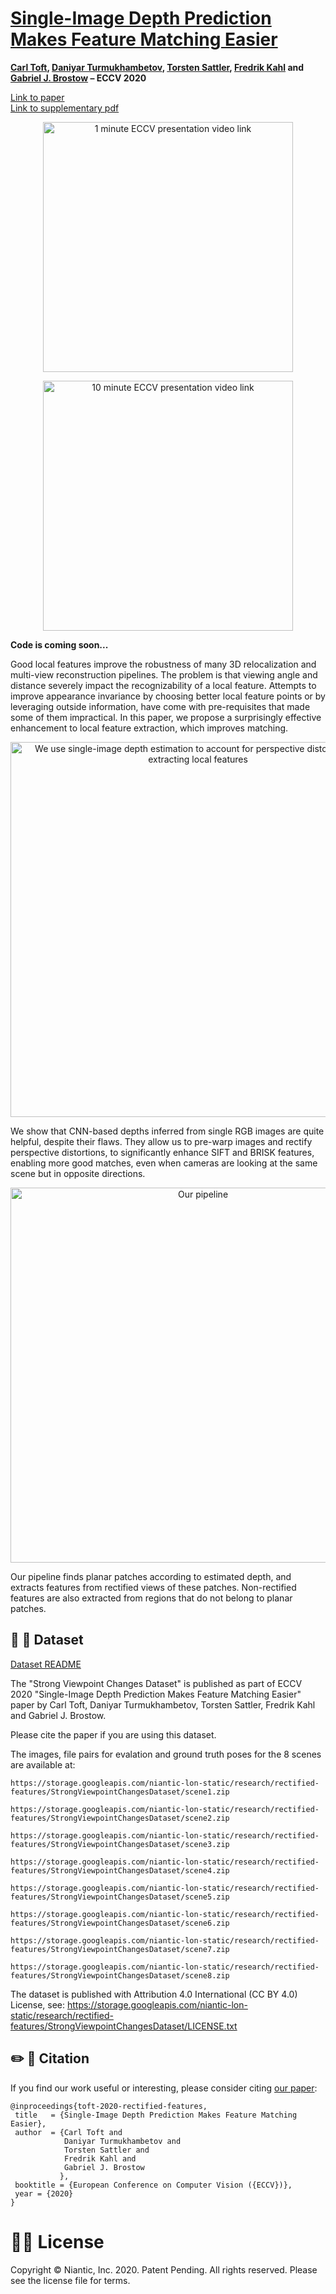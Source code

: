# [Single-Image Depth Prediction Makes Feature Matching Easier](https://arxiv.org/abs/2008.09497)

**[Carl Toft](https://scholar.google.com/citations?hl=en&user=vvgmWA0AAAAJ&view_op=list_works&sortby=pubdate), [Daniyar Turmukhambetov](http://dantkz.github.io/about), [Torsten Sattler](https://scholar.google.com/citations?user=jzx6_ZIAAAAJ&hl=en), [Fredrik Kahl](http://www.maths.lth.se/matematiklth/personal/fredrik/) and [Gabriel J. Brostow](http://www0.cs.ucl.ac.uk/staff/g.brostow/) – ECCV 2020**


[Link to paper](https://arxiv.org/abs/2008.09497)  
[Link to supplementary pdf](https://storage.googleapis.com/niantic-lon-static/research/rectified-features/rectified-features-supplementary.pdf)


<p align="center">
  <a href="https://storage.googleapis.com/niantic-lon-static/research/rectified-features/short-video.mp4">
  <img src="assets/1min.png" alt="1 minute ECCV presentation video link" width="400">
  </a>
</p>


<p align="center">
  <a href="https://storage.googleapis.com/niantic-lon-static/research/rectified-features/long-video.mp4">
  <img src="assets/10min.png" alt="10 minute ECCV presentation video link" width="400">
  </a>
</p>


**Code is coming soon...**  


Good local features improve the robustness of many 3D relocalization and multi-view reconstruction pipelines. The problem is that viewing angle and distance severely impact the recognizability of a local feature. Attempts to improve appearance invariance by choosing better local feature points or by leveraging outside information, have come with pre-requisites that made some of them impractical. In this paper, we propose a surprisingly effective enhancement to local feature extraction, which improves matching.

<p align="center">
  <img src="assets/teaser.png" alt="We use single-image depth estimation to account for perspective distortion when extracting local features" width="600" />
</p>

We show that CNN-based depths inferred from single RGB images are quite helpful, despite their flaws. They allow us to pre-warp images and rectify perspective distortions, to significantly enhance SIFT and BRISK features, enabling more good matches, even when cameras are looking at the same scene but in opposite directions.

<p align="center">
  <img src="assets/pipeline.png" alt="Our pipeline" width="600" />
</p>

Our pipeline finds planar patches according to estimated depth, and extracts features from rectified views of these patches. Non-rectified features are also extracted from regions that do not belong to planar patches.

## 💾 📸 Dataset

[Dataset README](https://storage.googleapis.com/niantic-lon-static/research/rectified-features/StrongViewpointChangesDataset/README.txt)

The "Strong Viewpoint Changes Dataset" is published as part of ECCV 2020 "Single-Image Depth Prediction Makes Feature Matching Easier" paper by 
Carl Toft, Daniyar Turmukhambetov, Torsten Sattler, Fredrik Kahl and Gabriel J. Brostow.

Please cite the paper if you are using this dataset.

The images, file pairs for evalation and ground truth poses for the 8 scenes are
available at:
```
https://storage.googleapis.com/niantic-lon-static/research/rectified-features/StrongViewpointChangesDataset/scene1.zip

https://storage.googleapis.com/niantic-lon-static/research/rectified-features/StrongViewpointChangesDataset/scene2.zip

https://storage.googleapis.com/niantic-lon-static/research/rectified-features/StrongViewpointChangesDataset/scene3.zip

https://storage.googleapis.com/niantic-lon-static/research/rectified-features/StrongViewpointChangesDataset/scene4.zip

https://storage.googleapis.com/niantic-lon-static/research/rectified-features/StrongViewpointChangesDataset/scene5.zip

https://storage.googleapis.com/niantic-lon-static/research/rectified-features/StrongViewpointChangesDataset/scene6.zip

https://storage.googleapis.com/niantic-lon-static/research/rectified-features/StrongViewpointChangesDataset/scene7.zip

https://storage.googleapis.com/niantic-lon-static/research/rectified-features/StrongViewpointChangesDataset/scene8.zip
```

The dataset is published with Attribution 4.0 International (CC BY 4.0) License, see:
https://storage.googleapis.com/niantic-lon-static/research/rectified-features/StrongViewpointChangesDataset/LICENSE.txt


## ✏️ 📄 Citation

If you find our work useful or interesting, please consider citing [our paper](https://arxiv.org/abs/2008.09497):

```
@inproceedings{toft-2020-rectified-features,
 title   = {Single-Image Depth Prediction Makes Feature Matching Easier},
 author  = {Carl Toft and
            Daniyar Turmukhambetov and
            Torsten Sattler and
            Fredrik Kahl and
            Gabriel J. Brostow
           },
 booktitle = {European Conference on Computer Vision ({ECCV})},
 year = {2020}
}
```


# 👩‍⚖️ License
Copyright © Niantic, Inc. 2020. Patent Pending. All rights reserved. Please see the license file for terms.
